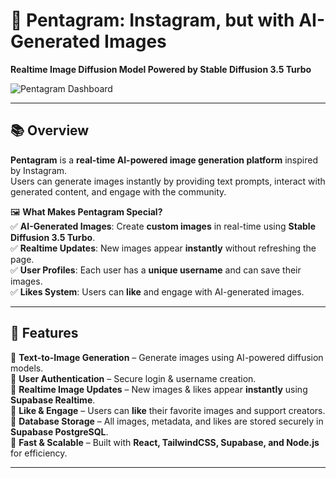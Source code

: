 # 📸 Pentagram: Instagram, but with AI-Generated Images  
**Realtime Image Diffusion Model Powered by Stable Diffusion 3.5 Turbo**

![Pentagram Dashboard](https://github.com/user-attachments/assets/07ba9802-cd9c-4e3a-9159-bde76ad3d9ba)

---

## 📚 **Overview**
**Pentagram** is a **real-time AI-powered image generation platform** inspired by Instagram.  
Users can generate images instantly by providing text prompts, interact with generated content, and engage with the community.

🖼️ **What Makes Pentagram Special?**  
✅ **AI-Generated Images**: Create **custom images** in real-time using **Stable Diffusion 3.5 Turbo**.  
✅ **Realtime Updates**: New images appear **instantly** without refreshing the page.  
✅ **User Profiles**: Each user has a **unique username** and can save their images.  
✅ **Likes System**: Users can **like** and engage with AI-generated images.  

---

## 🚀 **Features**
🔹 **Text-to-Image Generation** – Generate images using AI-powered diffusion models.  
🔹 **User Authentication** – Secure login & username creation.  
🔹 **Realtime Image Updates** – New images & likes appear **instantly** using **Supabase Realtime**.  
🔹 **Like & Engage** – Users can **like** their favorite images and support creators.  
🔹 **Database Storage** – All images, metadata, and likes are stored securely in **Supabase PostgreSQL**.  
🔹 **Fast & Scalable** – Built with **React, TailwindCSS, Supabase, and Node.js** for efficiency.  

---
